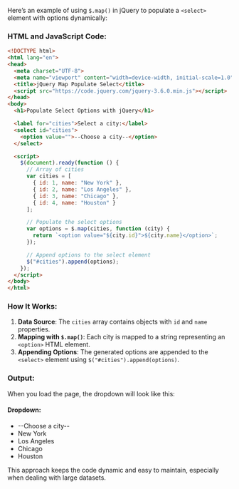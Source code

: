 Here’s an example of using `$.map()` in jQuery to populate a `<select>` element with options dynamically:

### HTML and JavaScript Code:

```html
<!DOCTYPE html>
<html lang="en">
<head>
  <meta charset="UTF-8">
  <meta name="viewport" content="width=device-width, initial-scale=1.0">
  <title>jQuery Map Populate Select</title>
  <script src="https://code.jquery.com/jquery-3.6.0.min.js"></script>
</head>
<body>
  <h1>Populate Select Options with jQuery</h1>

  <label for="cities">Select a city:</label>
  <select id="cities">
    <option value="">--Choose a city--</option>
  </select>

  <script>
    $(document).ready(function () {
      // Array of cities
      var cities = [
        { id: 1, name: "New York" },
        { id: 2, name: "Los Angeles" },
        { id: 3, name: "Chicago" },
        { id: 4, name: "Houston" }
      ];

      // Populate the select options
      var options = $.map(cities, function (city) {
        return `<option value="${city.id}">${city.name}</option>`;
      });

      // Append options to the select element
      $("#cities").append(options);
    });
  </script>
</body>
</html>
```

### How It Works:
1. **Data Source**: The `cities` array contains objects with `id` and `name` properties.
2. **Mapping with `$.map()`**: Each city is mapped to a string representing an `<option>` HTML element.
3. **Appending Options**: The generated options are appended to the `<select>` element using `$("#cities").append(options)`.

### Output:

When you load the page, the dropdown will look like this:

#### Dropdown:
- --Choose a city--
- New York
- Los Angeles
- Chicago
- Houston

This approach keeps the code dynamic and easy to maintain, especially when dealing with large datasets.